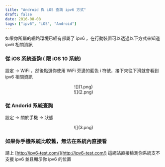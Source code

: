 ```yaml
---
title: "Android 與 iOS 查詢 ipv6 方式"
draft: false
date: 2016-08-08
tags: ["ipv6", "iOS", "Android"]
---
```



如果你所屬的網路環境已經有部屬了 ipv6 ，在行動裝置可以透過以下方式來知道 ipv6 相關資訊

<h3>從 iOS 系統查詢 ( 限 iOS 10 系統)</h3>

設定 -> WiFi ，然後點選你使用 WiFi 旁邊的藍色 i 符號，接下來往下滑就會看到 ipv6 相關資訊

<!--more-->

<center>
![](1.png)
</center>



<center>
![](2.png)
</center>

<h3>從 Andorid 系統查詢</h3>

設定 -> 關於手機 -> 狀態

<center>
![](3.png)
</center>

<h3>如果你手機系統比較舊，無法在系統內直接看</h3>

請上 [http://ipv6-test.com/](http://ipv6-test.com/) 這網站直接檢測你系統支不支援 ipv6 並且顯示你 ipv6 的位置






